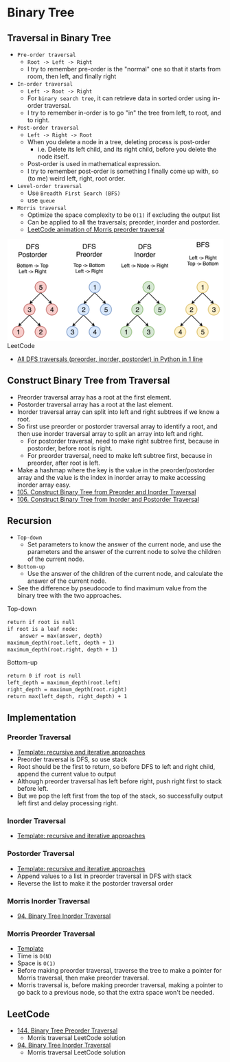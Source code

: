 # Binary Tree

## Traversal in Binary Tree

- `Pre-order traversal`
  - `Root -> Left -> Right`
  - I try to remember pre-order is the "normal" one so that it starts from room, then left, and finally right
- `In-order traversal`
  - `Left -> Root -> Right`
  - For `binary search tree`, it can retrieve data in sorted order using in-order traversal.
  - I try to remember in-order is to go "in" the tree from left, to root, and to right.
- `Post-order traversal`
  - `Left -> Right -> Root`
  - When you delete a node in a tree, deleting process is post-order
    - i.e. Delete its left child, and its right child, before you delete the node itself.
  - Post-order is used in mathematical expression.
  - I try to remember post-order is something I finally come up with, so (to me) weird left, right, root order.
- `Level-order traversal`
  - Use `Breadth First Search (BFS)`
  - use `queue`
- `Morris traversal`
  - Optimize the space complexity to be `O(1)` if excluding the output list
  - Can be applied to all the traversals; preorder, inorder and postorder.
  - [LeetCode animation of Morris preorder traversal](https://leetcode.com/problems/binary-tree-preorder-traversal/solution/)

![LeetCode tree traversal](https://github.com/yukikitayama/leetcode-python/blob/main/image/leetcode_traverse_tree.png)
LeetCode

- [All DFS traversals (preorder, inorder, postorder) in Python in 1 line](https://leetcode.com/problems/binary-tree-inorder-traversal/discuss/283746/all-dfs-traversals-preorder-inorder-postorder-in-python-in-1-line)

## Construct Binary Tree from Traversal

- Preorder traversal array has a root at the first element.
- Postorder traversal array has a root at the last element.
- Inorder traversal array can split into left and right subtrees if we know a root.
- So first use preorder or postorder traversal array to identify a root, and then use inorder traversal array to split
  an array into left and right.
  - For postorder traversal, need to make right subtree first, because in postorder, before root is right.
  - For preorder traversal, need to make left subtree first, because in preorder, after root is left.
- Make a hashmap where the key is the value in the preorder/postorder array and the value is the index in inorder array
  to make accessing inorder array easy.
- [105. Construct Binary Tree from Preorder and Inorder Traversal](https://leetcode.com/problems/construct-binary-tree-from-preorder-and-inorder-traversal/)
- [106. Construct Binary Tree from Inorder and Postorder Traversal](https://leetcode.com/problems/construct-binary-tree-from-inorder-and-postorder-traversal/)

## Recursion

- `Top-down`
  - Set parameters to know the answer of the current node, and use the parameters and the answer of the current node to 
    solve the children of the current node.
- `Bottom-up`
  - Use the answer of the children of the current node, and calculate the answer of the current node.
- See the difference by pseudocode to find maximum value from the binary tree with the two approaches.

Top-down
```
return if root is null
if root is a leaf node:
    answer = max(answer, depth)
maximum_depth(root.left, depth + 1)
maximum_depth(root.right, depth + 1)
```

Bottom-up
```
return 0 if root is null
left_depth = maximum_depth(root.left)
right_depth = maximum_depth(root.right)
return max(left_depth, right_depth) + 1
```

## Implementation

### Preorder Traversal

- [Template: recursive and iterative approaches](https://github.com/yukikitayama/leetcode-python/blob/main/algorithm/binary-tree/preorder_traversal.py) 
- Preorder traversal is DFS, so use stack
- Root should be the first to return, so before DFS to left and right child, append the current value to output
- Although preorder traversal has left before right, push right first to stack before left. 
- But we pop the left first from the top of the stack, so successfully output left first and delay processing right.

### Inorder Traversal

- [Template: recursive and iterative approaches](https://github.com/yukikitayama/leetcode-python/blob/main/algorithm/binary-tree/inorder_traversal.py) 

### Postorder Traversal

- [Template: recursive and iterative approaches](https://github.com/yukikitayama/leetcode-python/blob/main/algorithm/binary-tree/postorder_traversal.py)
- Append values to a list in preorder traversal in DFS with stack
- Reverse the list to make it the postorder traversal order

### Morris Inorder Traversal

- [94. Binary Tree Inorder Traversal](https://leetcode.com/problems/binary-tree-inorder-traversal/solution/)

### Morris Preorder Traversal

- [Template](https://github.com/yukikitayama/leetcode-python/blob/main/algorithm/binary-tree/morris_preorder_traversal.py)
- Time is `O(N)`
- Space is `O(1)`
- Before making preorder traversal, traverse the tree to make a pointer for Morris traversal, then make preorder 
  traversal.
- Morris traversal is, before making preorder traversal, making a pointer to go back to a previous node, so that the
  extra space won't be needed.

## LeetCode

- [144. Binary Tree Preorder Traversal](https://leetcode.com/problems/binary-tree-preorder-traversal/)
  - Morris traversal LeetCode solution
- [94. Binary Tree Inorder Traversal](https://leetcode.com/problems/binary-tree-inorder-traversal/)
  - Morris traversal LeetCode solution